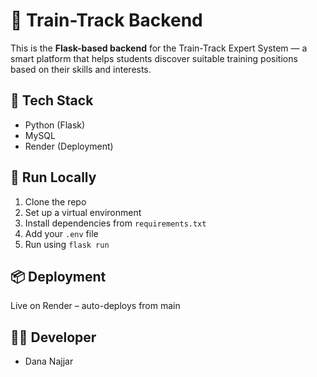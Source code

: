 # 🚆 Train-Track Backend

This is the **Flask-based backend** for the Train-Track Expert System — a smart platform that helps students discover suitable training positions based on their skills and interests.

## 🔧 Tech Stack

- Python (Flask)
- MySQL
- Render (Deployment)

## 🚀 Run Locally

1. Clone the repo
2. Set up a virtual environment
3. Install dependencies from `requirements.txt`
4. Add your `.env` file
5. Run using `flask run`

## 📦 Deployment

Live on Render – auto-deploys from main

## 👩‍💻 Developer

- Dana Najjar
